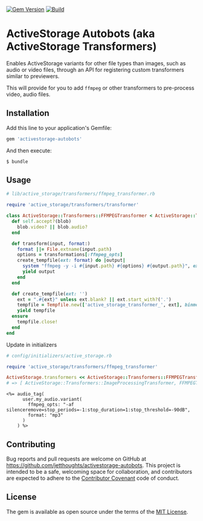 [![Gem Version](https://badge.fury.io/rb/activestorage-autobots.svg)](https://rubygems.org/gems/activestorage-autobots)
[![Build](https://github.com/jetthoughts/activestorage-autobots/workflows/Build/badge.svg)](https://github.com/jetthoughts/activestorage-autobots/actions)

# ActiveStorage Autobots (aka ActiveStorage Transformers)

Enables ActiveStorage variants for other file types than images, such as audio or video files, through an API for registering custom transformers similar to previewers.

This will provide for you to add `ffmpeg` or other transformers to pre-process video, audio files.

## Installation

Add this line to your application's Gemfile:

```ruby
gem 'activestorage-autobots'
```

And then execute:

    $ bundle

## Usage

```ruby
# lib/active_storage/transformers/ffmpeg_transformer.rb

require 'active_storage/transformers/transformer'

class ActiveStorage::Transformers::FFMPEGTransformer < ActiveStorage::Transformers::Transformer
  def self.accept?(blob)
    blob.video? || blob.audio?
  end

  def transform(input, format:)
    format ||= File.extname(input.path)
    options = transformations[:ffmpeg_opts]
    create_tempfile(ext: format) do |output|
      system "ffmpeg -y -i #{input.path} #{options} #{output.path}", exception: true
      yield output
    end
  end

  def create_tempfile(ext: '')
    ext = ".#{ext}" unless ext.blank? || ext.start_with?('.')
    tempfile = Tempfile.new(['active_storage_transformer_', ext], binmode: true)
    yield tempfile
  ensure
    tempfile.close!
  end
end
```

Update in initializers
```ruby
# config/initializers/active_storage.rb

require 'active_storage/transformers/ffmpeg_transformer'

ActiveStorage.transformers << ActiveStorage::Transformers::FFMPEGTransformer
# => [ ActiveStorage::Transformers::ImageProcessingTransformer, FFMPEGTransformer ]
```

```html+erb
<%= audio_tag(
      user.my_audio.variant(
        ffmpeg_opts: "-af silenceremove=stop_periods=-1:stop_duration=1:stop_threshold=-90dB",
        format: "mp3"
      )
    ) %>
```

## Contributing

Bug reports and pull requests are welcome on GitHub at https://github.com/jetthoughts/activestorage-autobots. This project is intended to be a safe, welcoming space for collaboration, and contributors are expected to adhere to the [Contributor Covenant](http://contributor-covenant.org) code of conduct.

## License

The gem is available as open source under the terms of the [MIT License](https://opensource.org/licenses/MIT).
